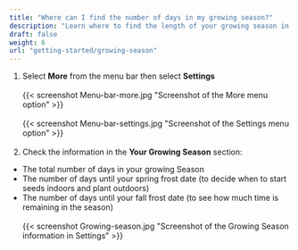 ```yaml
---
title: "Where can I find the number of days in my growing season?"
description: "Learn where to find the length of your growing season in Planter"
draft: false
weight: 6
url: "getting-started/growing-season"
---
```


1. Select **More** from the menu bar then select **Settings**<br /><br />
{{< screenshot Menu-bar-more.jpg "Screenshot of the More menu option" >}}<br /><br />
{{< screenshot Menu-bar-settings.jpg "Screenshot of the Settings menu option" >}}<br /><br />
2. Check the information in the **Your Growing Season** section:
- The total number of days in your growing Season
- The number of days until your spring frost date (to decide when to start seeds indoors and plant outdoors)
- The number of days until your fall frost date (to see how much time is remaining in the season)<br /><br />
{{< screenshot Growing-season.jpg "Screenshot of the Growing Season information in Settings" >}}
